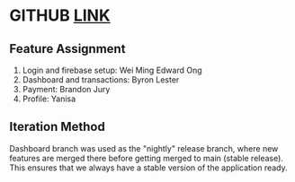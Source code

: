 # GITHUB [LINK](https://github.com/eddyboon/bankApp)

## Feature Assignment
1. Login and firebase setup: Wei Ming Edward Ong
2. Dashboard and transactions: Byron Lester
3. Payment: Brandon Jury
4. Profile: Yanisa

## Iteration Method
Dashboard branch was used as the "nightly" release branch, where new features are merged there before getting merged to main (stable release).
This ensures that we always have a stable version of the application ready.
